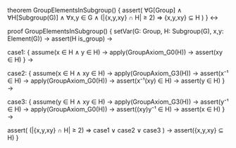 theorem GroupElementsInSubgroup() {
  assert(
    ∀G[Group] ∧ ∀H[Subgroup(G)] ∧ ∀x,y ∈ G ∧
    (|{x,y,xy} ∩ H| ≥ 2) ⇒
    {x,y,xy} ⊆ H
  )
} ↔

proof GroupElementsInSubgroup() {
  setVar(G: Group, H: Subgroup(G), x,y: Element(G)) →
  assert(H is_group) →

  case1: {
    assume(x ∈ H ∧ y ∈ H) →
    apply(GroupAxiom_G0(H)) →
    assert(xy ∈ H)
  } →

  case2: {
    assume(x ∈ H ∧ xy ∈ H) →
    apply(GroupAxiom_G3(H)) →
    assert(x⁻¹ ∈ H) →
    apply(GroupAxiom_G0(H)) →
    assert(x⁻¹(xy) ∈ H) →
    assert(y ∈ H)
  } →

  case3: {
    assume(y ∈ H ∧ xy ∈ H) →
    apply(GroupAxiom_G3(H)) →
    assert(y⁻¹ ∈ H) →
    apply(GroupAxiom_G0(H)) →
    assert((xy)y⁻¹ ∈ H) →
    assert(x ∈ H)
  } →

  assert(
    (|{x,y,xy} ∩ H| ≥ 2) ⇒
    case1 ∨ case2 ∨ case3
  ) →
  assert({x,y,xy} ⊆ H)
}